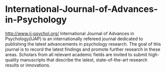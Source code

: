 International-Journal-of-Advances-in-Psychology
===============================================

http://www.ij-psychol.org/
International Journal of Advances in Psychology(IJAP) is an internationally refereed journal dedicated to publishing the latest advancements in psychology research. The goal of this journal is to record the latest findings and promote further research in these areas. Scholars from all relevant academic fields are invited to submit high-quality manuscripts that describe the latest, state-of-the-art research results or innovations.
